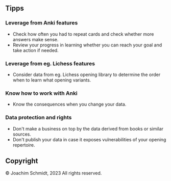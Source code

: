 ## Tipps

### Leverage from Anki features
- Check how often you had to repeat cards and check whether more answers make sense.
- Review your progress in learning whether you can reach your goal and take action if needed.

### Leverage from eg. Lichess features
- Consider data from eg. Lichess opening library to determine the order when to learn what opening variants.

### Know how to work with Anki
- Know the consequences when you change your data.

### Data protection and rights
- Don't make a business on top by the data derived from books or similar sources.
- Don't publish your data in case it exposes vulnerabilities of your opening repertoire.


## Copyright

© Joachim Schmidt, 2023
All rights reserved.